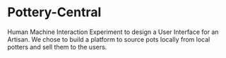# Pottery-Central
Human Machine Interaction Experiment to design a User Interface for an Artisan. We chose to build a platform to source pots locally from local potters and sell them to the users.
